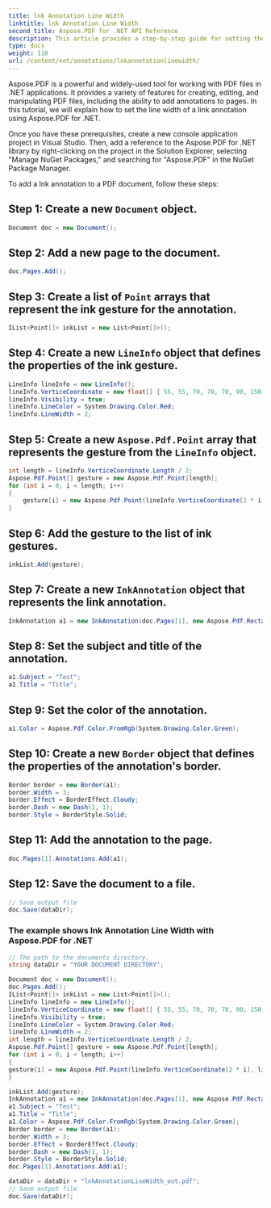 ```yaml
---
title: lnk Annotation Line Width
linktitle: lnk Annotation Line Width
second_title: Aspose.PDF for .NET API Reference
description: This article provides a step-by-step guide for setting the line width of the lnk Annotation using Aspose.PDF for .NET.
type: docs
weight: 110
url: /content/net/annotations/lnkannotationlinewidth/
---
```

Aspose.PDF is a powerful and widely-used tool for working with PDF files in .NET applications. It provides a variety of features for creating, editing, and manipulating PDF files, including the ability to add annotations to pages. In this tutorial, we will explain how to set the line width of a link annotation using Aspose.PDF for .NET.

Once you have these prerequisites, create a new console application project in Visual Studio. Then, add a reference to the Aspose.PDF for .NET library by right-clicking on the project in the Solution Explorer, selecting "Manage NuGet Packages," and searching for "Aspose.PDF" in the NuGet Package Manager.

To add a lnk annotation to a PDF document, follow these steps:

## Step 1: Create a new `Document` object.
```csharp
Document doc = new Document();
```
## Step 2: Add a new page to the document.
```csharp
doc.Pages.Add();
```
## Step 3: Create a list of `Point` arrays that represent the ink gesture for the annotation.
```csharp
IList<Point[]> inkList = new List<Point[]>();
```
## Step 4: Create a new `LineInfo` object that defines the properties of the ink gesture.
```csharp
LineInfo lineInfo = new LineInfo();
lineInfo.VerticeCoordinate = new float[] { 55, 55, 70, 70, 70, 90, 150, 60 };
lineInfo.Visibility = true;
lineInfo.LineColor = System.Drawing.Color.Red;
lineInfo.LineWidth = 2;
```
## Step 5: Create a new `Aspose.Pdf.Point` array that represents the gesture from the `LineInfo` object.
```csharp
int length = lineInfo.VerticeCoordinate.Length / 2;
Aspose.Pdf.Point[] gesture = new Aspose.Pdf.Point[length];
for (int i = 0; i < length; i++)
{
    gesture[i] = new Aspose.Pdf.Point(lineInfo.VerticeCoordinate[2 * i], lineInfo.VerticeCoordinate[2 * i + 1]);
}
```
## Step 6: Add the gesture to the list of ink gestures.
```csharp
inkList.Add(gesture);
```
## Step 7: Create a new `InkAnnotation` object that represents the link annotation.
```csharp
InkAnnotation a1 = new InkAnnotation(doc.Pages[1], new Aspose.Pdf.Rectangle(100, 100, 300, 300), inkList);
```
## Step 8: Set the subject and title of the annotation.
```csharp
a1.Subject = "Test";
a1.Title = "Title";
```
## Step 9: Set the color of the annotation.
```csharp
a1.Color = Aspose.Pdf.Color.FromRgb(System.Drawing.Color.Green);
```
## Step 10: Create a new `Border` object that defines the properties of the annotation's border.
```csharp
Border border = new Border(a1);
border.Width = 3;
border.Effect = BorderEffect.Cloudy;
border.Dash = new Dash(1, 1);
border.Style = BorderStyle.Solid;
```
## Step 11: Add the annotation to the page.
```csharp
doc.Pages[1].Annotations.Add(a1);
```
## Step 12: Save the document to a file.
```csharp
// Save output file
doc.Save(dataDir);


```
### The example shows lnk Annotation Line Width with Aspose.PDF for .NET

```csharp
// The path to the documents directory.
string dataDir = "YOUR DOCUMENT DIRECTORY";

Document doc = new Document();
doc.Pages.Add();
IList<Point[]> inkList = new List<Point[]>();
LineInfo lineInfo = new LineInfo();
lineInfo.VerticeCoordinate = new float[] { 55, 55, 70, 70, 70, 90, 150, 60 };
lineInfo.Visibility = true;
lineInfo.LineColor = System.Drawing.Color.Red;
lineInfo.LineWidth = 2;
int length = lineInfo.VerticeCoordinate.Length / 2;
Aspose.Pdf.Point[] gesture = new Aspose.Pdf.Point[length];
for (int i = 0; i < length; i++)
{
gesture[i] = new Aspose.Pdf.Point(lineInfo.VerticeCoordinate[2 * i], lineInfo.VerticeCoordinate[2 * i + 1]);
}

inkList.Add(gesture);
InkAnnotation a1 = new InkAnnotation(doc.Pages[1], new Aspose.Pdf.Rectangle(100, 100, 300, 300), inkList);
a1.Subject = "Test";
a1.Title = "Title";
a1.Color = Aspose.Pdf.Color.FromRgb(System.Drawing.Color.Green);
Border border = new Border(a1);
border.Width = 3;
border.Effect = BorderEffect.Cloudy;
border.Dash = new Dash(1, 1);
border.Style = BorderStyle.Solid;
doc.Pages[1].Annotations.Add(a1);

dataDir = dataDir + "lnkAnnotationLineWidth_out.pdf";
// Save output file
doc.Save(dataDir);
```
